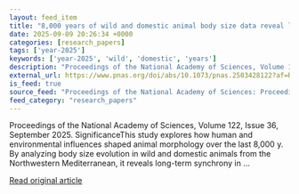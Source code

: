 ```yaml
---
layout: feed_item
title: "8,000 years of wild and domestic animal body size data reveal long-term synchrony and recent divergence due to intensified human impact"
date: 2025-09-09 20:26:34 +0000
categories: [research_papers]
tags: ['year-2025']
keywords: ['year-2025', 'wild', 'domestic', 'years']
description: "Proceedings of the National Academy of Sciences, Volume 122, Issue 36, September 2025"
external_url: https://www.pnas.org/doi/abs/10.1073/pnas.2503428122?af=R
is_feed: true
source_feed: "Proceedings of the National Academy of Sciences: Proceedings of the National Academy of Sciences: Table of Contents"
feed_category: "research_papers"
---
```


Proceedings of the National Academy of Sciences, Volume 122, Issue 36, September 2025. SignificanceThis study explores how human and environmental influences shaped animal morphology over the last 8,000 y. By analyzing body size evolution in wild and domestic animals from the Northwestern Mediterranean, it reveals long-term synchrony in ...

[Read original article](https://www.pnas.org/doi/abs/10.1073/pnas.2503428122?af=R)
